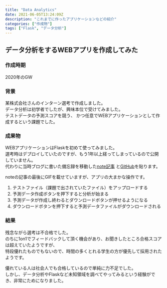 ```yaml
---
title: "Data Analytics"
date: 2021-06-05T13:24:09Z
description: "これまでに作ったアプリケーションなどの紹介"
categories: ["作成物"]
tags: ["Flask", "データ分析"]
---
```


## データ分析をするWEBアプリを作成してみた
### 作成時期
2020年のGW
### 背景
某株式会社さんのインターン選考で作成しました。  
データ分析は初学者でしたが、興味本位で受けてみました。  
テストデータの予測スコアを競う、
かつ任意でWEBアプリケーションとして作成するという課題でした。
### 成果物
WEBアプリケーションはFlaskを初めて使ってみました。  
選考時はデプロイしていたのですが、もう1年以上経ってしまっているので公開していません。  
代わりに当時ブログに書いた備忘録を移動した[note記事](https://note.com/memomemotarou/n/n86e8c46a4a97) と[GitHub](https://github.com/superherobtf1985/Data-Analytics-APP)を貼ります。

noteの記事の最後にGIFを載せていますが、アプリの大まかな操作です。
1. テストファイル（課題で出されていたファイル）をアップロードする
2. 予測データ作成ボタンを押下すると分析が始まる
3. 予測データが作成し終わるとダウンロードボタンが押せるようになる
4. ダウンロードボタンを押下すると予測データファイルがダウンロードされる
### 結果
残念ながら選考は不合格でした。  
のちに1on1でフィードバックして頂く機会があり、お聞きしたところ合格スコアは超えていたようですが、  
特段優れたものでもないので、時間の多くとれる学生の方が優先して採用されたようです。  

優れている人は社会人でも合格しているので単純に力不足でした。  
しかし、データ分析やFlaskなど未知領域を調べてやってみるという経験ができ、非常にためになりました。